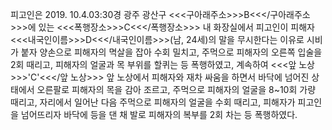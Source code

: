 피고인은 2019. 10.4.03:30경 광주 광산구 <<<구아래주소>>>B<<</구아래주소>>>에 있는 <<<폭행장소>>>C<<</폭행장소>>> 내 화장실에서 피고인이 피해자 <<<내국인이름>>>D<<</내국인이름>>>(남, 24세)의 말을 무시한다는 이유로 시비가 붙자 양손으로 피해자의 멱살을 잡아 수회 밀치고, 주먹으로 피해자의 오른쪽 입술을 2회 때리고, 피해자의 얼굴과 목 부위를 할퀴는 등 폭행하였고, 계속하여 <<<앞 노상>>>'C'<<</앞 노상>>> 앞 노상에서 피해자와 재차 싸움을 하면서 바닥에 넘어진 상태에서 오른팔로 피해자의 목을 감아 조르고, 주먹으로 피해자의 얼굴을 8~10회 가량 때리고, 자리에서 일어난 다음 주먹으로 피해자의 얼굴을 수회 때리고, 피해자가 피고인을 넘어뜨리자 바닥에 등을 댄 채 발로 피해자의 복부를 2회 차는 등 폭행하였다.
